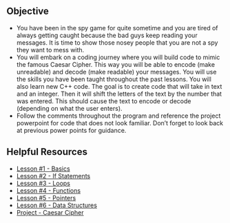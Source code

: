 ## Objective
* You have been in the spy game for quite sometime 
and you are tired of always getting caught because 
the bad guys keep reading your messages. It is time 
to show those nosey people that you are not a spy 
they want to mess with. 
* You will embark on a coding journey where you will 
build code to mimic the famous Caesar Cipher. This 
way you will be able to encode (make unreadable) and 
decode (make readable) your messages. You will use the 
skills you have been taught throughout the past lessons. 
You will also learn new C++ code. The goal is to create 
code that will take in text and an integer. Then it 
will shift the letters of the text by the number that 
was entered. This should cause the text to encode or decode 
(depending on what the user enters). 
* Follow the comments throughout the program and reference 
the project powerpoint for code that does not look familiar. 
Don’t forget to look back at previous power points for guidance. 

## Helpful Resources 
- [Lesson #1 - Basics](https://docs.google.com/presentation/d/1HmJzuvLpCqdgOA_1jsQg4FwrgBdGeGOqZpPLm2YPHpQ/edit?usp=sharing)
- [Lesson #2 - If Statements](https://docs.google.com/presentation/d/109_wyyCNi9wfvB6Nte9Cs3XO9VJbPin67hO9Q1tE8qA/edit?usp=sharing)
- [Lesson #3 - Loops](https://docs.google.com/presentation/d/1IRX0GRZZ-mQWbYAD8ld55z_9ox0M7XairUkRc263G1g/edit?usp=sharing)
- [Lesson #4 - Functions](https://docs.google.com/presentation/d/1gMO3fG6yzHJ08IKqhOVMNdeHVNQY29D-UnZDH96HNoI/edit?usp=sharing)
- [Lesson #5 - Pointers](https://docs.google.com/presentation/d/15w6EcscBjwFPrBNOlGnIxnbqkT5jKtTjFa4qV7SBY4A/edit?usp=sharing)
- [Lesson #6 - Data Structures](https://docs.google.com/presentation/d/1xEyrZQiBd1orl1I7Zk39h_XvNdJa_VBLzpIgWnobxI8/edit?usp=sharing)
- [Project - Caesar Cipher](https://docs.google.com/presentation/d/1ydlKQyY06bM4BnaG-7eyGS5uOX-bWQv-lXlJAcwtERU/edit?usp=sharing)
